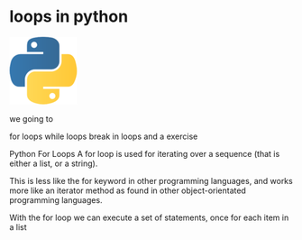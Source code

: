 # loops in python

![samuel effiong python image ](/image/samuel%20effiong%20python%20image.png)

we going to

for loops
while loops
break in loops
and a exercise

Python For Loops
A for loop is used for iterating over a sequence (that is either a list, or a string).

This is less like the for keyword in other programming languages, and works more like an iterator method as found in other object-orientated programming languages.

With the for loop we can execute a set of statements, once for each item in a list
